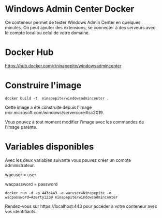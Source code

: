 # Windows Admin Center Docker

Ce conteneur permet de tester Windows Admin Center en quelques minutes. On peut ajouter des extensions, se connecter à des serveurs avec le compte local ou celui de votre domaine.

# Docker Hub

https://hub.docker.com/r/ninapepite/windowsadmincenter

# Construire l'image

 ```docker build -t  ninapepite/windowsadmincenter .```
 
Cette image a été construite depuis l'image mcr.microsoft.com/windows/servercore:ltsc2019.

Vous pouvez à tout moment modifier l'image avec les commandes de l'image parente.

# Variables disponibles

Avec les deux variables suivante vous pouvez créer un compte administrateur.

wacuser = user


wacpassword = password

 ```docker run -d -p 443:443 -e wacuser=Ninapepite -e wacpassword=Azerty123@ ninapepite/windowsadmincenter ```
 
 Rendez-vous sur https://localhost:443 pour accéder à votre conteneur avec vos identifiants.

